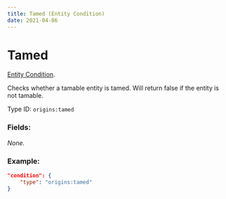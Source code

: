 ```yaml
---
title: Tamed (Entity Condition)
date: 2021-04-06
---
```

# Tamed

[Entity Condition](../entity_conditions.md).

Checks whether a tamable entity is tamed. Will return false if the entity is not tamable.

Type ID: `origins:tamed`

### Fields:

_None._

### Example:
```json
"condition": {
    "type": "origins:tamed"
}
```